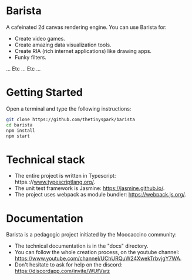 # Barista

A cafeinated 2d canvas rendering engine. 
You can use Barista for: 

- Create video games. 
- Create amazing data visualization tools.
- Create RIA (rich internet applications) like drawing apps.
- Funky filters.

... Etc ... Etc ...

# Getting Started

Open a terminal and type the following instructions:
```bash
git clone https://github.com/thetinyspark/barista
cd barista
npm install
npm start
```

# Technical stack

- The entire project is written in Typescript: https.://www.typescriptlang.org/.
- The unit test framework is Jasmine: https://jasmine.github.io/.
- The project uses webpack as module bundler: https://webpack.js.org/.

# Documentation

Barista is a pedagogic project initiated by the Moocaccino community: 

- The technical documentation is in the "docs" directory. 
- You can follow the whole creation process, on the youtube channel: https://www.youtube.com/channel/UChURQuW24XwekTrbvjgY7WA. 
- Don't hesitate to ask for help on the discord: https://discordapp.com/invite/WUfVsrz
